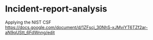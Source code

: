# Incident-report-analysis
Applying the NIST CSF
https://docs.google.com/document/d/1ZFscj_30NhS-xJMviYT6TZf2ar-aN9qUStt_6FdWnng/edit
